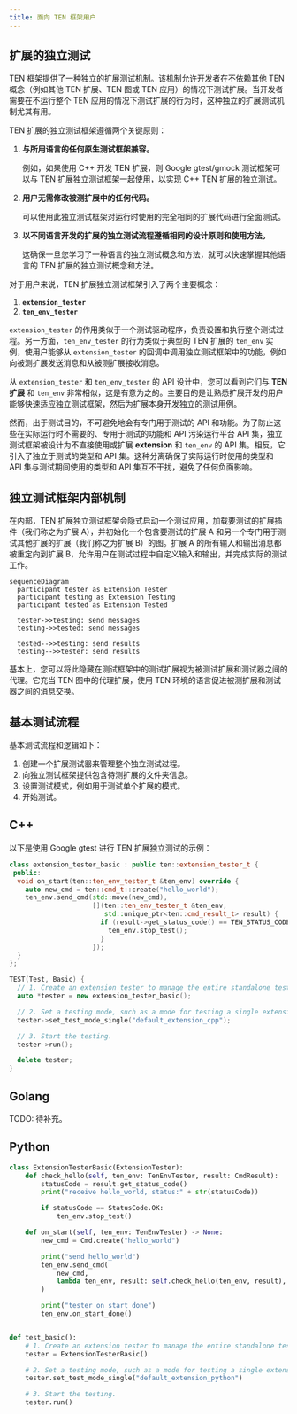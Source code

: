 ```yaml
---
title: 面向 TEN 框架用户
---
```


## 扩展的独立测试

TEN 框架提供了一种独立的扩展测试机制。该机制允许开发者在不依赖其他 TEN 概念（例如其他 TEN 扩展、TEN 图或 TEN 应用）的情况下测试扩展。当开发者需要在不运行整个 TEN 应用的情况下测试扩展的行为时，这种独立的扩展测试机制尤其有用。

TEN 扩展的独立测试框架遵循两个关键原则：

1. **与所用语言的任何原生测试框架兼容。**

   例如，如果使用 C++ 开发 TEN 扩展，则 Google gtest/gmock 测试框架可以与 TEN 扩展独立测试框架一起使用，以实现 C++ TEN 扩展的独立测试。

2. **用户无需修改被测扩展中的任何代码。**

   可以使用此独立测试框架对运行时使用的完全相同的扩展代码进行全面测试。

3. **以不同语言开发的扩展的独立测试流程遵循相同的设计原则和使用方法。**

   这确保一旦您学习了一种语言的独立测试概念和方法，就可以快速掌握其他语言的 TEN 扩展的独立测试概念和方法。

对于用户来说，TEN 扩展独立测试框架引入了两个主要概念：

1. **`extension_tester`**
2. **`ten_env_tester`**

`extension_tester` 的作用类似于一个测试驱动程序，负责设置和执行整个测试过程。另一方面，`ten_env_tester` 的行为类似于典型的 TEN 扩展的 `ten_env` 实例，使用户能够从 `extension_tester` 的回调中调用独立测试框架中的功能，例如向被测扩展发送消息和从被测扩展接收消息。

从 `extension_tester` 和 `ten_env_tester` 的 API 设计中，您可以看到它们与 **TEN 扩展** 和 `ten_env` 非常相似，这是有意为之的。主要目的是让熟悉扩展开发的用户能够快速适应独立测试框架，然后为扩展本身开发独立的测试用例。

然而，出于测试目的，不可避免地会有专门用于测试的 API 和功能。为了防止这些在实际运行时不需要的、专用于测试的功能和 API 污染运行平台 API 集，独立测试框架被设计为不直接使用或扩展 **extension** 和 `ten_env` 的 API 集。相反，它引入了独立于测试的类型和 API 集。这种分离确保了实际运行时使用的类型和 API 集与测试期间使用的类型和 API 集互不干扰，避免了任何负面影响。

## 独立测试框架内部机制

在内部，TEN 扩展独立测试框架会隐式启动一个测试应用，加载要测试的扩展插件（我们称之为扩展 A），并初始化一个包含要测试的扩展 A 和另一个专门用于测试其他扩展的扩展（我们称之为扩展 B）的图。扩展 A 的所有输入和输出消息都被重定向到扩展 B，允许用户在测试过程中自定义输入和输出，并完成实际的测试工作。

```mermaid
sequenceDiagram
  participant tester as Extension Tester
  participant testing as Extension Testing
  participant tested as Extension Tested

  tester->>testing: send messages
  testing->>tested: send messages

  tested-->>testing: send results
  testing-->>tester: send results
```

基本上，您可以将此隐藏在测试框架中的测试扩展视为被测试扩展和测试器之间的代理。它充当 TEN 图中的代理扩展，使用 TEN 环境的语言促进被测扩展和测试器之间的消息交换。

## 基本测试流程

基本测试流程和逻辑如下：

1. 创建一个扩展测试器来管理整个独立测试过程。
2. 向独立测试框架提供包含待测扩展的文件夹信息。
3. 设置测试模式，例如用于测试单个扩展的模式。
4. 开始测试。

## C++

以下是使用 Google gtest 进行 TEN 扩展独立测试的示例：

```c++
class extension_tester_basic : public ten::extension_tester_t {
 public:
  void on_start(ten::ten_env_tester_t &ten_env) override {
    auto new_cmd = ten::cmd_t::create("hello_world");
    ten_env.send_cmd(std::move(new_cmd),
                     [](ten::ten_env_tester_t &ten_env,
                        std::unique_ptr<ten::cmd_result_t> result) {
                       if (result->get_status_code() == TEN_STATUS_CODE_OK) {
                         ten_env.stop_test();
                       }
                     });
  }
};

TEST(Test, Basic) {
  // 1. Create an extension tester to manage the entire standalone testing process.
  auto *tester = new extension_tester_basic();

  // 2. Set a testing mode, such as a mode for testing a single extension.
  tester->set_test_mode_single("default_extension_cpp");

  // 3. Start the testing.
  tester->run();

  delete tester;
}
```

## Golang

TODO: 待补充。

## Python

```python
class ExtensionTesterBasic(ExtensionTester):
    def check_hello(self, ten_env: TenEnvTester, result: CmdResult):
        statusCode = result.get_status_code()
        print("receive hello_world, status:" + str(statusCode))

        if statusCode == StatusCode.OK:
            ten_env.stop_test()

    def on_start(self, ten_env: TenEnvTester) -> None:
        new_cmd = Cmd.create("hello_world")

        print("send hello_world")
        ten_env.send_cmd(
            new_cmd,
            lambda ten_env, result: self.check_hello(ten_env, result),
        )

        print("tester on_start_done")
        ten_env.on_start_done()


def test_basic():
    # 1. Create an extension tester to manage the entire standalone testing process.
    tester = ExtensionTesterBasic()

    # 2. Set a testing mode, such as a mode for testing a single extension.
    tester.set_test_mode_single("default_extension_python")

    # 3. Start the testing.
    tester.run()
```
